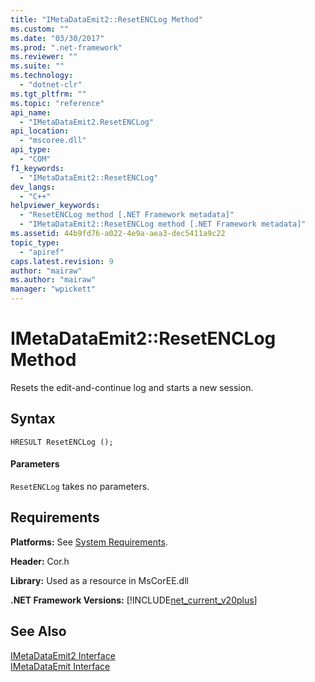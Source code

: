 ```yaml
---
title: "IMetaDataEmit2::ResetENCLog Method"
ms.custom: ""
ms.date: "03/30/2017"
ms.prod: ".net-framework"
ms.reviewer: ""
ms.suite: ""
ms.technology: 
  - "dotnet-clr"
ms.tgt_pltfrm: ""
ms.topic: "reference"
api_name: 
  - "IMetaDataEmit2.ResetENCLog"
api_location: 
  - "mscoree.dll"
api_type: 
  - "COM"
f1_keywords: 
  - "IMetaDataEmit2::ResetENCLog"
dev_langs: 
  - "C++"
helpviewer_keywords: 
  - "ResetENCLog method [.NET Framework metadata]"
  - "IMetaDataEmit2::ResetENCLog method [.NET Framework metadata]"
ms.assetid: 44b9fd76-a022-4e9a-aea3-dec5411a9c22
topic_type: 
  - "apiref"
caps.latest.revision: 9
author: "mairaw"
ms.author: "mairaw"
manager: "wpickett"
---
```

# IMetaDataEmit2::ResetENCLog Method
Resets the edit-and-continue log and starts a new session.  
  
## Syntax  
  
```  
HRESULT ResetENCLog ();  
```  
  
#### Parameters  
 `ResetENCLog` takes no parameters.  
  
## Requirements  
 **Platforms:** See [System Requirements](../../../../docs/framework/get-started/system-requirements.md).  
  
 **Header:** Cor.h  
  
 **Library:** Used as a resource in MsCorEE.dll  
  
 **.NET Framework Versions:** [!INCLUDE[net_current_v20plus](../../../../includes/net-current-v20plus-md.md)]  
  
## See Also  
 [IMetaDataEmit2 Interface](../../../../docs/framework/unmanaged-api/metadata/imetadataemit2-interface.md)   
 [IMetaDataEmit Interface](../../../../docs/framework/unmanaged-api/metadata/imetadataemit-interface.md)
